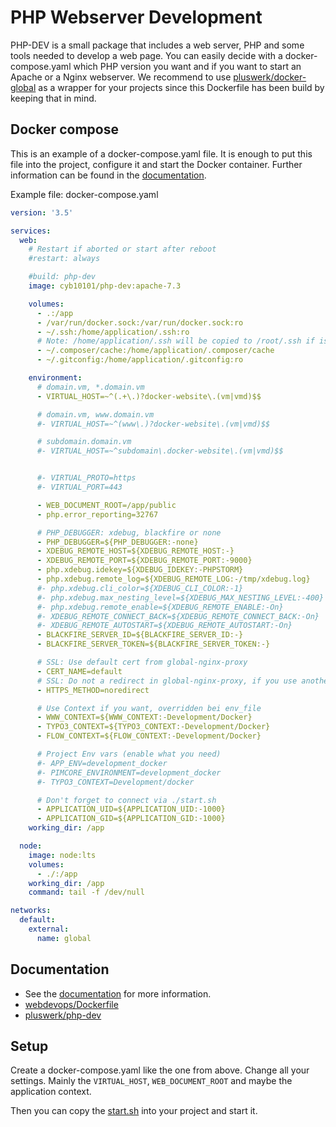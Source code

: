 # PHP Webserver Development

PHP-DEV is a small package that includes a web server, PHP and some tools needed to develop a web page.
You can easily decide with a docker-compose.yaml which PHP version you want and if you want to start an Apache or a Nginx webserver.
We recommend to use [pluswerk/docker-global](https://github.com/pluswerk/docker-global) as a wrapper for your projects since this Dockerfile has been build by keeping that in mind.

## Docker compose

This is an example of a docker-compose.yaml file.
It is enough to put this file into the project, configure it and start the Docker container.
Further information can be found in the [documentation].

Example file: docker-compose.yaml

```yaml
version: '3.5'

services:
  web:
    # Restart if aborted or start after reboot
    #restart: always

    #build: php-dev
    image: cyb10101/php-dev:apache-7.3

    volumes:
      - .:/app
      - /var/run/docker.sock:/var/run/docker.sock:ro
      - ~/.ssh:/home/application/.ssh:ro
      # Note: /home/application/.ssh will be copied to /root/.ssh if is empty or not exists
      - ~/.composer/cache:/home/application/.composer/cache
      - ~/.gitconfig:/home/application/.gitconfig:ro

    environment:
      # domain.vm, *.domain.vm
      - VIRTUAL_HOST=~^(.+\.)?docker-website\.(vm|vmd)$$

      # domain.vm, www.domain.vm
      #- VIRTUAL_HOST=~^(www\.)?docker-website\.(vm|vmd)$$

      # subdomain.domain.vm
      #- VIRTUAL_HOST=~^subdomain\.docker-website\.(vm|vmd)$$


      #- VIRTUAL_PROTO=https
      #- VIRTUAL_PORT=443

      - WEB_DOCUMENT_ROOT=/app/public
      - php.error_reporting=32767

      # PHP_DEBUGGER: xdebug, blackfire or none
      - PHP_DEBUGGER=${PHP_DEBUGGER:-none}
      - XDEBUG_REMOTE_HOST=${XDEBUG_REMOTE_HOST:-}
      - XDEBUG_REMOTE_PORT=${XDEBUG_REMOTE_PORT:-9000}
      - php.xdebug.idekey=${XDEBUG_IDEKEY:-PHPSTORM}
      - php.xdebug.remote_log=${XDEBUG_REMOTE_LOG:-/tmp/xdebug.log}
      #- php.xdebug.cli_color=${XDEBUG_CLI_COLOR:-1}
      #- php.xdebug.max_nesting_level=${XDEBUG_MAX_NESTING_LEVEL:-400}
      #- php.xdebug.remote_enable=${XDEBUG_REMOTE_ENABLE:-On}
      #- XDEBUG_REMOTE_CONNECT_BACK=${XDEBUG_REMOTE_CONNECT_BACK:-On}
      #- XDEBUG_REMOTE_AUTOSTART=${XDEBUG_REMOTE_AUTOSTART:-On}
      - BLACKFIRE_SERVER_ID=${BLACKFIRE_SERVER_ID:-}
      - BLACKFIRE_SERVER_TOKEN=${BLACKFIRE_SERVER_TOKEN:-}

      # SSL: Use default cert from global-nginx-proxy
      - CERT_NAME=default
      # SSL: Do not a redirect in global-nginx-proxy, if you use another port than 443
      - HTTPS_METHOD=noredirect

      # Use Context if you want, overridden bei env_file
      - WWW_CONTEXT=${WWW_CONTEXT:-Development/Docker}
      - TYPO3_CONTEXT=${TYPO3_CONTEXT:-Development/Docker}
      - FLOW_CONTEXT=${FLOW_CONTEXT:-Development/Docker}

      # Project Env vars (enable what you need)
      #- APP_ENV=development_docker
      #- PIMCORE_ENVIRONMENT=development_docker
      #- TYPO3_CONTEXT=Development/docker

      # Don't forget to connect via ./start.sh
      - APPLICATION_UID=${APPLICATION_UID:-1000}
      - APPLICATION_GID=${APPLICATION_GID:-1000}
    working_dir: /app

  node:
    image: node:lts
    volumes:
      - ./:/app
    working_dir: /app
    command: tail -f /dev/null

networks:
  default:
    external:
      name: global
```

## Documentation

* See the [documentation] for more information.
* [webdevops/Dockerfile](https://github.com/webdevops/Dockerfile)
* [pluswerk/php-dev](https://github.com/pluswerk/php-dev)

## Setup

Create a docker-compose.yaml like the one from above.
Change all your settings. Mainly the `VIRTUAL_HOST`, `WEB_DOCUMENT_ROOT` and maybe the application context.

Then you can copy the [start.sh](start.sh) into your project and start it.

[documentation]: docs/index.md

